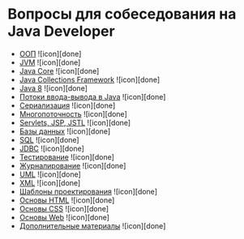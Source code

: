 
# Вопросы для собеседования на Java Developer

+ [ООП](#ООП) ![icon][done]
+ [JVM](#jvm) ![icon][done]
+ [Java Core](#java-core) ![icon][done]
+ [Java Collections Framework](#java-collections) ![icon][done]
+ [Java 8](#java-8) ![icon][done]
+ [Потоки ввода-вывода в Java](#Потоки-вводавывода-в-java) ![icon][done]
+ [Сериализация](#Сериализация) ![icon][done]
+ [Многопоточность](#Многопоточность) ![icon][done]
+ [Servlets, JSP, JSTL](#servlets-jsp-jstl) ![icon][done]
+ [Базы данных](#Базы-данных) ![icon][done]
+ [SQL](#sql) ![icon][done]
+ [JDBC](#jdbc) ![icon][done]
+ [Тестирование](#Тестирование) ![icon][done]
+ [Журналирование](#Журналирование) ![icon][done]
+ [UML](#uml) ![icon][done]
+ [XML](#xml) ![icon][done]
+ [Шаблоны проектирования](#Шаблоны-проектирования) ![icon][done]
+ [Основы HTML](#Основы-html) ![icon][done]
+ [Основы CSS](#Основы-css) ![icon][done]
+ [Основы Web](#Основы-web) ![icon][done]
+ [Дополнительные материалы](#Дополнительные-материалы) ![icon][done]
